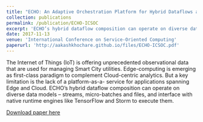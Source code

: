 ```yaml
---
title: "ECHO: An Adaptive Orchestration Platform for Hybrid Dataflows across Cloud and Edge"
collection: publications
permalink: /publication/ECHO-ICSOC
excerpt: 'ECHO’s hybrid dataflow composition can operate on diverse data models – streams, micro-batches and files, and interface with native runtime engines like TensorFlow and Storm to execute them.'
date: 2017-11-13
venue: 'International Conference on Service-Oriented Computing'
paperurl: 'http://aakashkhochare.github.io/files/ECHO-ICSOC.pdf'
---
```

The Internet of Things (IoT) is offering unprecedented observational data that
are used for managing Smart City utilities. Edge-computing is emerging as first-class paradigm to complement
Cloud-centric analytics. But a key limitation is the lack of a platform-as-a-
service for applications spanning Edge and Cloud. ECHO’s hybrid dataflow composition can operate on diverse data models – streams, micro-batches and files, and interface with native runtime engines like TensorFlow and Storm to execute them.

[Download paper here](http://aakashkhochare.github.io/files/ECHO-ICSOC.pdf)

